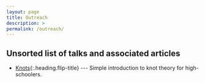 ```yaml
---
layout: page
title: Outreach
description: >
permalink: /outreach/
---
```


## Unsorted list of talks and associated articles
* [Knots]{:.heading.flip-title} --- Simple introduction to knot theory for high-schoolers.

[Knots]: 2023-01-29-knot_theory_intro.md